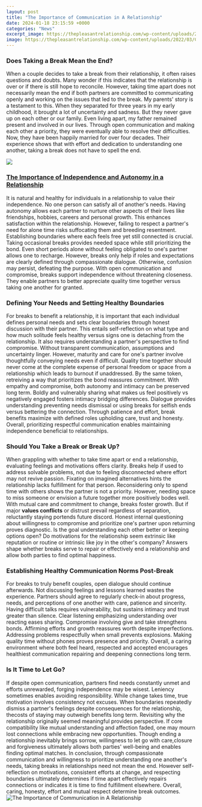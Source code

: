 ```yaml
---
layout: post
title: "The Importance of Communication in A Relationship"
date: 2024-01-18 23:15:59 +0000
categories: "News"
excerpt_image: https://thepleasantrelationship.com/wp-content/uploads/2022/03/Communication-in-Relationships-Definition-Importance-Styles-1024x1024.jpg
image: https://thepleasantrelationship.com/wp-content/uploads/2022/03/Communication-in-Relationships-Definition-Importance-Styles-1024x1024.jpg
---
```


### Does Taking a Break Mean the End?
When a couple decides to take a break from their relationship, it often raises questions and doubts. Many wonder if this indicates that the relationship is over or if there is still hope to reconcile. However, taking time apart does not necessarily mean the end if both partners are committed to communicating openly and working on the issues that led to the break. 
My parents' story is a testament to this. When they separated for three years in my early childhood, it brought a lot of uncertainty and sadness. But they never gave up on each other or our family. Even living apart, my father remained present and involved in our lives. Through open communication and making each other a priority, they were eventually able to resolve their difficulties. Now, they have been happily married for over four decades. Their experience shows that with effort and dedication to understanding one another, taking a break does not have to spell the end.

![](https://dasg7xwmldix6.cloudfront.net/episodes/368543_kSC4oiNB.jpg)
### [The Importance of Independence and Autonomy in a Relationship](https://store.fi.io.vn/chihuahua-shirt-chihuahua-giftschihuahua-dad-mom-owner-chihuahua-lovers-gift-chihuahua-dog-owner-birthday-christmas-mother-of-chihuahua33-t-shirt) 
It is natural and healthy for individuals in a relationship to value their independence. No one person can satisfy all of another's needs. Having autonomy allows each partner to nurture other aspects of their lives like friendships, hobbies, careers and personal growth. This enhances satisfaction within the relationship. However, failing to respect a partner's need for alone time risks suffocating them and breeding resentment. Establishing boundaries where each feels free yet still connected is crucial. 
Taking occasional breaks provides needed space while still prioritizing the bond. Even short periods alone without feeling obligated to one's partner allows one to recharge. However, breaks only help if roles and expectations are clearly defined through compassionate dialogue. Otherwise, confusion may persist, defeating the purpose. With open communication and compromise, breaks support independence without threatening closeness. They enable partners to better appreciate quality time together versus taking one another for granted.
### **Defining Your Needs and Setting Healthy Boundaries**
For breaks to benefit a relationship, it is important that each individual defines personal needs and sets clear boundaries through honest discussion with their partner. This entails self-reflection on what type and how much solitude feels healthy versus signs one is detaching from the relationship. It also requires understanding a partner's perspective to find compromise. 
Without transparent communication, assumptions and uncertainty linger. However, maturity and care for one's partner involve thoughtfully conveying needs even if difficult. Quality time together should never come at the complete expense of personal freedom or space from a relationship which leads to burnout if unaddressed. By the same token, retreiving a way that prioritizes the bond reassures commitment. With empathy and compromise, both autonomy and intimacy can be preserved long term.
Boldly and vulnerably sharing what makes us feel positively vs negatively engaged fosters intimacy bridging differences. Dialogue provides understanding preventing needs dismissal or using breaks for selfish ends versus bettering the connection. Through patience and effort, break benefits maximize with defined roles upholding care, trust and honesty. Overall, prioritizing respectful communication enables maintaining independence beneficial to relationships.
### **Should You Take a Break or Break Up?**
When grappling with whether to take time apart or end a relationship, evaluating feelings and motivations offers clarity. Breaks help if used to address solvable problems, not due to feeling disconnected where effort may not revive passion. Fixating on imagined alternatives hints the relationship lacks fulfillment for that person. 
Reconsidering only to spend time with others shows the partner is not a priority. However, needing space to miss someone or envision a future together more positively bodes well. With mutual care and commitment to change, breaks foster growth. But if major **values conflicts** or distrust prevail regardless of separation, reluctantly staying portends future discord. 
Honest internal questioning about willingness to compromise and prioritize one's partner upon returning proves diagnostic. Is the goal understanding each other better or keeping options open? Do motivations for the relationship seem extrinsic like reputation or routine or intrinsic like joy in the other's company? Answers shape whether breaks serve to repair or effectively end a relationship and allow both parties to find optimal happiness.
### **Establishing Healthy Communication Norms Post-Break**  
For breaks to truly benefit couples, open dialogue should continue afterwards. Not discussing feelings and lessons learned wastes the experience. Partners should agree to regularly check-in about progress, needs, and perceptions of one another with care, patience and sincerity. Having difficult talks requires vulnerability, but sustains intimacy and trust greater than silence. 
Clear listening emphasizing understanding over reacting eases sharing. Compromise involving give and take strengthens bonds. Affirming efforts and growth reassures worth despite imperfections. Addressing problems respectfully when small prevents explosions. Making quality time without phones proves presence and priority. Overall, a caring environment where both feel heard, respected and accepted encourages healthiest communication repairing and deepening connections long term.
### **Is It Time to Let Go?**
If despite open communication, partners find needs constantly unmet and efforts unrewarded, forging independence may be wisest. Leniency sometimes enables avoiding responsibility. While change takes time, true motivation involves consistency not excuses. When boundaries repeatedly dismiss a partner's feelings despite consequences for the relationship, thecosts of staying may outweigh benefits long term. 
Revisiting why the relationship originally seemed meaningful provides perspective. If core compatibility like mutual understanding and affection faded, one may mourn lost connections while embracing new opportunities. Though ending a relationship inevitably brings sorrow, willingness to let go with care,closure and forgiveness ultimately allows both parties' well-being and enables finding optimal matches.
In conclusion, through compassionate communication and willingness to prioritize understanding one another's needs, taking breaks in relationships need not mean the end. However self-reflection on motivations, consistent efforts at change, and respecting boundaries ultimately determines if time apart effectively repairs connections or indicates it is time to find fulfillment elsewhere. Overall, caring, honesty, effort and mutual respect determine break outcomes.
![The Importance of Communication in A Relationship](https://thepleasantrelationship.com/wp-content/uploads/2022/03/Communication-in-Relationships-Definition-Importance-Styles-1024x1024.jpg)